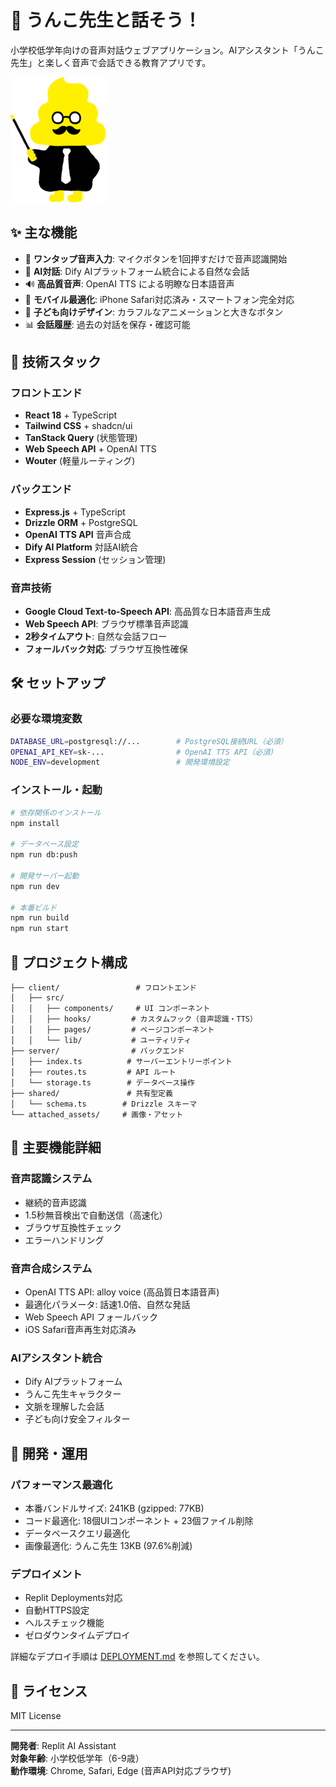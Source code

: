 # 🎤 うんこ先生と話そう！

小学校低学年向けの音声対話ウェブアプリケーション。AIアシスタント「うんこ先生」と楽しく音声で会話できる教育アプリです。

![うんこ先生](./attached_assets/unko-sensei-optimized.png)

## ✨ 主な機能

- 🎯 **ワンタップ音声入力**: マイクボタンを1回押すだけで音声認識開始
- 🤖 **AI対話**: Dify AIプラットフォーム統合による自然な会話
- 🔊 **高品質音声**: OpenAI TTS による明瞭な日本語音声
- 📱 **モバイル最適化**: iPhone Safari対応済み・スマートフォン完全対応
- 🎨 **子ども向けデザイン**: カラフルなアニメーションと大きなボタン
- 📊 **会話履歴**: 過去の対話を保存・確認可能

## 🚀 技術スタック

### フロントエンド
- **React 18** + TypeScript
- **Tailwind CSS** + shadcn/ui
- **TanStack Query** (状態管理)
- **Web Speech API** + OpenAI TTS
- **Wouter** (軽量ルーティング)

### バックエンド
- **Express.js** + TypeScript
- **Drizzle ORM** + PostgreSQL
- **OpenAI TTS API** 音声合成
- **Dify AI Platform** 対話AI統合
- **Express Session** (セッション管理)

### 音声技術
- **Google Cloud Text-to-Speech API**: 高品質な日本語音声生成
- **Web Speech API**: ブラウザ標準音声認識
- **2秒タイムアウト**: 自然な会話フロー
- **フォールバック対応**: ブラウザ互換性確保

## 🛠️ セットアップ

### 必要な環境変数
```bash
DATABASE_URL=postgresql://...        # PostgreSQL接続URL（必須）
OPENAI_API_KEY=sk-...                # OpenAI TTS API（必須）
NODE_ENV=development                 # 開発環境設定
```

### インストール・起動
```bash
# 依存関係のインストール
npm install

# データベース設定
npm run db:push

# 開発サーバー起動
npm run dev

# 本番ビルド
npm run build
npm run start
```

## 📁 プロジェクト構成

```
├── client/                 # フロントエンド
│   ├── src/
│   │   ├── components/     # UI コンポーネント
│   │   ├── hooks/         # カスタムフック（音声認識・TTS）
│   │   ├── pages/         # ページコンポーネント
│   │   └── lib/           # ユーティリティ
├── server/                # バックエンド
│   ├── index.ts          # サーバーエントリーポイント
│   ├── routes.ts         # API ルート
│   └── storage.ts        # データベース操作
├── shared/               # 共有型定義
│   └── schema.ts        # Drizzle スキーマ
└── attached_assets/     # 画像・アセット
```

## 🎯 主要機能詳細

### 音声認識システム
- 継続的音声認識
- 1.5秒無音検出で自動送信（高速化）
- ブラウザ互換性チェック
- エラーハンドリング

### 音声合成システム
- OpenAI TTS API: alloy voice (高品質日本語音声)
- 最適化パラメータ: 話速1.0倍、自然な発話
- Web Speech API フォールバック
- iOS Safari音声再生対応済み

### AIアシスタント統合
- Dify AIプラットフォーム
- うんこ先生キャラクター
- 文脈を理解した会話
- 子ども向け安全フィルター

## 🔧 開発・運用

### パフォーマンス最適化
- 本番バンドルサイズ: 241KB (gzipped: 77KB)
- コード最適化: 18個UIコンポーネント + 23個ファイル削除
- データベースクエリ最適化
- 画像最適化: うんこ先生 13KB (97.6%削減)

### デプロイメント
- Replit Deployments対応
- 自動HTTPS設定
- ヘルスチェック機能
- ゼロダウンタイムデプロイ

詳細なデプロイ手順は [DEPLOYMENT.md](./DEPLOYMENT.md) を参照してください。

## 📄 ライセンス

MIT License

---

**開発者**: Replit AI Assistant  
**対象年齢**: 小学校低学年（6-9歳）  
**動作環境**: Chrome, Safari, Edge (音声API対応ブラウザ)